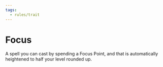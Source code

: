 ```yaml
---
tags:
  - rules/trait
---
```

# Focus

A spell you can cast by spending a Focus Point, and that is automatically heightened to half your level rounded up.